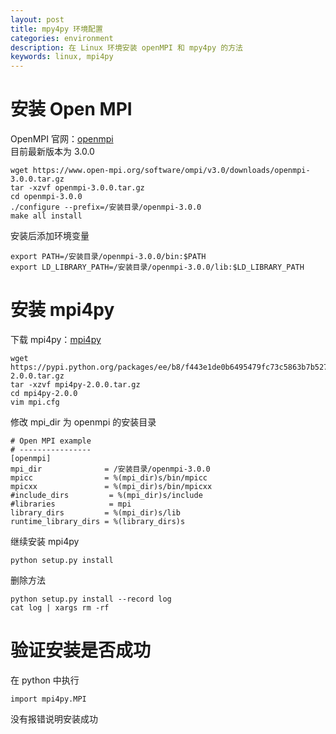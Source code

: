 ```yaml
---
layout: post
title: mpy4py 环境配置
categories: environment
description: 在 Linux 环境安装 openMPI 和 mpy4py 的方法
keywords: linux, mpi4py
---
```


# 安装 Open MPI
OpenMPI 官网：[openmpi](www.open-mpi.org)  
目前最新版本为 3.0.0
```
wget https://www.open-mpi.org/software/ompi/v3.0/downloads/openmpi-3.0.0.tar.gz
tar -xzvf openmpi-3.0.0.tar.gz
cd openmpi-3.0.0
./configure --prefix=/安装目录/openmpi-3.0.0
make all install
```
安装后添加环境变量
```
export PATH=/安装目录/openmpi-3.0.0/bin:$PATH
export LD_LIBRARY_PATH=/安装目录/openmpi-3.0.0/lib:$LD_LIBRARY_PATH
```

# 安装 mpi4py
下载 mpi4py：[mpi4py](https://pypi.python.org/pypi/mpi4py)
```
wget https://pypi.python.org/packages/ee/b8/f443e1de0b6495479fc73c5863b7b5272a4ece5122e3589db6cd3bb57eeb/mpi4py-2.0.0.tar.gz
tar -xzvf mpi4py-2.0.0.tar.gz
cd mpi4py-2.0.0
vim mpi.cfg
```
修改 mpi_dir 为 openmpi 的安装目录
```
# Open MPI example
# ----------------
[openmpi]
mpi_dir              = /安装目录/openmpi-3.0.0
mpicc                = %(mpi_dir)s/bin/mpicc
mpicxx               = %(mpi_dir)s/bin/mpicxx
#include_dirs         = %(mpi_dir)s/include
#libraries            = mpi
library_dirs         = %(mpi_dir)s/lib
runtime_library_dirs = %(library_dirs)s
```
继续安装 mpi4py
```
python setup.py install
```
删除方法
```
python setup.py install --record log
cat log | xargs rm -rf
```

# 验证安装是否成功
在 python 中执行
```
import mpi4py.MPI
```
没有报错说明安装成功